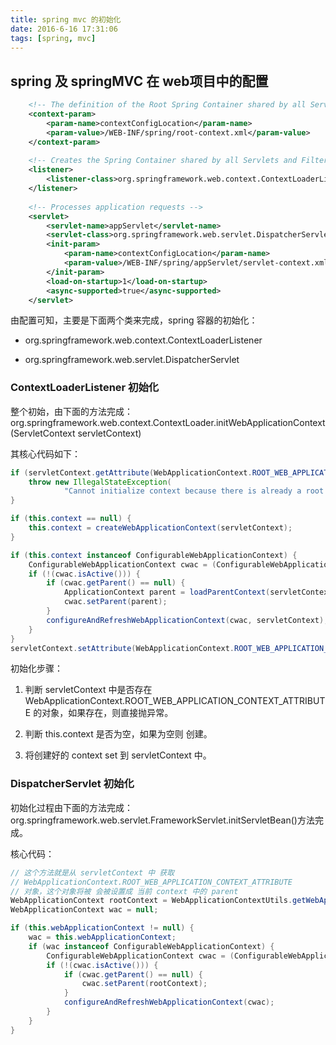 ```yaml
---
title: spring mvc 的初始化
date: 2016-6-16 17:31:06
tags: [spring, mvc]
---
```


## spring 及 springMVC 在 web项目中的配置

``` xml
	<!-- The definition of the Root Spring Container shared by all Servlets and Filters -->
	<context-param>
		<param-name>contextConfigLocation</param-name>
		<param-value>/WEB-INF/spring/root-context.xml</param-value>
	</context-param>
	
	<!-- Creates the Spring Container shared by all Servlets and Filters -->
	<listener>
		<listener-class>org.springframework.web.context.ContextLoaderListener</listener-class>
	</listener>
    
	<!-- Processes application requests -->
	<servlet>
		<servlet-name>appServlet</servlet-name>
		<servlet-class>org.springframework.web.servlet.DispatcherServlet</servlet-class>
		<init-param>
			<param-name>contextConfigLocation</param-name>
			<param-value>/WEB-INF/spring/appServlet/servlet-context.xml</param-value>
		</init-param>
		<load-on-startup>1</load-on-startup>
		<async-supported>true</async-supported>
	</servlet>
```

由配置可知，主要是下面两个类来完成，spring 容器的初始化：

* org.springframework.web.context.ContextLoaderListener

* org.springframework.web.servlet.DispatcherServlet

### ContextLoaderListener 初始化

整个初始，由下面的方法完成：
org.springframework.web.context.ContextLoader.initWebApplicationContext(ServletContext servletContext) 

其核心代码如下：

``` java
if (servletContext.getAttribute(WebApplicationContext.ROOT_WEB_APPLICATION_CONTEXT_ATTRIBUTE) != null) {
	throw new IllegalStateException(
			"Cannot initialize context because there is already a root application context present - check whether you have multiple ContextLoader* definitions in your web.xml!");
}

if (this.context == null) {
	this.context = createWebApplicationContext(servletContext);
}

if (this.context instanceof ConfigurableWebApplicationContext) {
	ConfigurableWebApplicationContext cwac = (ConfigurableWebApplicationContext) this.context;
	if (!(cwac.isActive())) {
		if (cwac.getParent() == null) {
			ApplicationContext parent = loadParentContext(servletContext);
			cwac.setParent(parent);
		}
		configureAndRefreshWebApplicationContext(cwac, servletContext);
	}
}
servletContext.setAttribute(WebApplicationContext.ROOT_WEB_APPLICATION_CONTEXT_ATTRIBUTE, this.context);

```

初始化步骤：

1.  判断 servletContext 中是否存在 WebApplicationContext.ROOT_WEB_APPLICATION_CONTEXT_ATTRIBUTE 的对象，如果存在，则直接抛异常。

2. 判断 this.context 是否为空，如果为空则 创建。

3. 将创建好的 context set 到 servletContext 中。

### DispatcherServlet 初始化

初始化过程由下面的方法完成：
org.springframework.web.servlet.FrameworkServlet.initServletBean()方法完成。 

核心代码：

``` java
// 这个方法就是从 servletContext 中 获取
// WebApplicationContext.ROOT_WEB_APPLICATION_CONTEXT_ATTRIBUTE
// 对象，这个对象将被 会被设置成 当前 context 中的 parent
WebApplicationContext rootContext = WebApplicationContextUtils.getWebApplicationContext(getServletContext());
WebApplicationContext wac = null;

if (this.webApplicationContext != null) {
	wac = this.webApplicationContext;
	if (wac instanceof ConfigurableWebApplicationContext) {
		ConfigurableWebApplicationContext cwac = (ConfigurableWebApplicationContext) wac;
		if (!(cwac.isActive())) {
			if (cwac.getParent() == null) {
				cwac.setParent(rootContext);
			}
			configureAndRefreshWebApplicationContext(cwac);
		}
	}
}
```